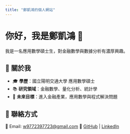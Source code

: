 ```yaml
---
title: "鄭凱鴻的個人網站"
---
```


# 你好，我是鄭凱鴻 👋
我是一名應用數學碩士生，對金融數學與數據分析有濃厚興趣。

## 🔹 關於我
- 🎓 **學歷**：國立陽明交通大學 應用數學碩士
- 📚 **研究領域**：金融數學、量化分析、統計學
- 🏢 **未來目標**：進入金融產業，應用數學與程式解決問題

## 🔹 聯絡方式
📧 Email: w9772397723@gmail.com
💼 [GitHub](https://github.com/kaihongzheng) | [LinkedIn](https://www.linkedin.com/in/kaihong-zheng-66a105355/)
